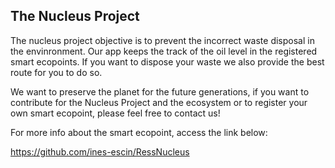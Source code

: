 <h2>The Nucleus Project</h2>

The nucleus project objective is to prevent the incorrect waste disposal in the envinronment. Our app keeps the track of the oil level in the registered smart ecopoints. If you want to dispose your waste we also provide the best route for you to do so.

We want to preserve the planet for the future generations, if you want to contribute for the Nucleus Project and the ecosystem or to register your own smart ecopoint, please feel free to contact us!

For more info about the smart ecopoint, access the link below:

https://github.com/ines-escin/RessNucleus
